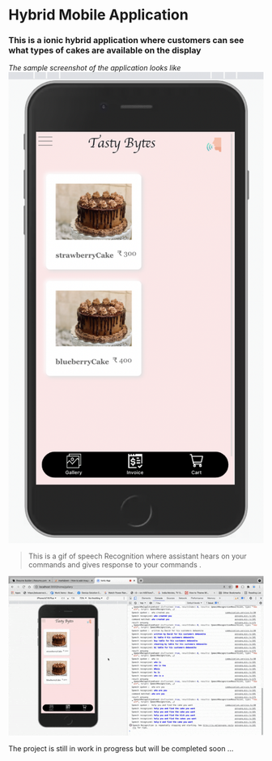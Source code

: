 # Hybrid Mobile Application 
### This is a ionic hybrid application where customers can see what types of cakes are available on the display

*The sample screenshot of the application looks like*
![Screenshot](CakeScreenshot1.png)


>This is a gif of speech Recognition where assistant hears on your commands and gives response to your commands . 

![Screenshot](cakeshop-start-demo.gif)


The project is still in work in progress but will be completed soon ...



